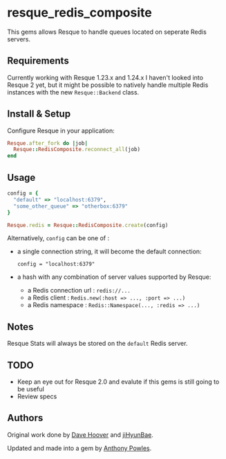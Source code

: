 resque_redis_composite
======================

This gems allows Resque to handle queues located on seperate Redis servers.

Requirements
------------

Currently working with Resque 1.23.x and 1.24.x
I haven't looked into Resque 2 yet, but it might be possible to natively handle multiple Redis instances with the new `Resque::Backend` class.

Install & Setup
---------------

Configure Resque in your application:

```ruby
Resque.after_fork do |job|
  Resque::RedisComposite.reconnect_all(job)
end
```

Usage
-----

```ruby
config = {
  "default" => "localhost:6379",
  "some_other_queue" => "otherbox:6379"
}

Resque.redis = Resque::RedisComposite.create(config)
```

Alternatively, `config` can be one of :

  * a single connection string, it will become the default connection:
    
    `config = "localhost:6379"`

  * a hash with any combination of server values supported by Resque:
    * a Redis connection url : `redis://...`
    * a Redis client : `Redis.new(:host => ..., :port => ...)`
    * a Redis namespace : `Redis::Namespace(..., :redis => ...)`

Notes
-----

Resque Stats will always be stored on the `default` Redis server.

TODO
----

  * Keep an eye out for Resque 2.0 and evalute if this gems is still going to be useful
  * Review specs

Authors
-------

Original work done by [Dave Hoover](https://github.com/redsquirrel) and [jiHyunBae](https://github.com/jiHyunBae).

Updated and made into a gem by [Anthony Powles](https://github.com/yogin).

